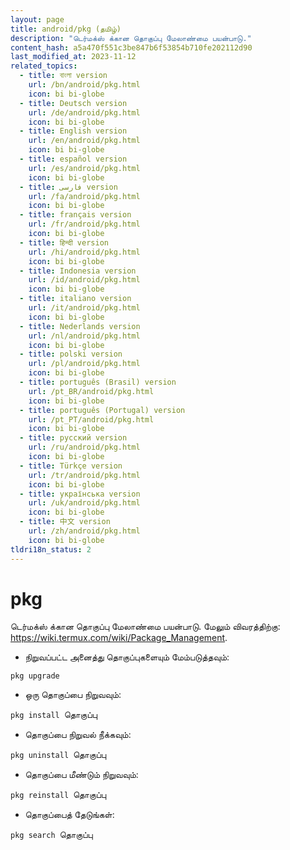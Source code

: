 ```yaml
---
layout: page
title: android/pkg (தமிழ்)
description: "டெர்மக்ஸ் க்கான தொகுப்பு மேலாண்மை பயன்பாடு."
content_hash: a5a470f551c3be847b6f53854b710fe202112d90
last_modified_at: 2023-11-12
related_topics:
  - title: বাংলা version
    url: /bn/android/pkg.html
    icon: bi bi-globe
  - title: Deutsch version
    url: /de/android/pkg.html
    icon: bi bi-globe
  - title: English version
    url: /en/android/pkg.html
    icon: bi bi-globe
  - title: español version
    url: /es/android/pkg.html
    icon: bi bi-globe
  - title: فارسی version
    url: /fa/android/pkg.html
    icon: bi bi-globe
  - title: français version
    url: /fr/android/pkg.html
    icon: bi bi-globe
  - title: हिन्दी version
    url: /hi/android/pkg.html
    icon: bi bi-globe
  - title: Indonesia version
    url: /id/android/pkg.html
    icon: bi bi-globe
  - title: italiano version
    url: /it/android/pkg.html
    icon: bi bi-globe
  - title: Nederlands version
    url: /nl/android/pkg.html
    icon: bi bi-globe
  - title: polski version
    url: /pl/android/pkg.html
    icon: bi bi-globe
  - title: português (Brasil) version
    url: /pt_BR/android/pkg.html
    icon: bi bi-globe
  - title: português (Portugal) version
    url: /pt_PT/android/pkg.html
    icon: bi bi-globe
  - title: русский version
    url: /ru/android/pkg.html
    icon: bi bi-globe
  - title: Türkçe version
    url: /tr/android/pkg.html
    icon: bi bi-globe
  - title: українська version
    url: /uk/android/pkg.html
    icon: bi bi-globe
  - title: 中文 version
    url: /zh/android/pkg.html
    icon: bi bi-globe
tldri18n_status: 2
---
```

# pkg

டெர்மக்ஸ் க்கான தொகுப்பு மேலாண்மை பயன்பாடு.
மேலும் விவரத்திற்கு: <https://wiki.termux.com/wiki/Package_Management>.

- நிறுவப்பட்ட அனைத்து தொகுப்புகளையும் மேம்படுத்தவும்:

`pkg upgrade`

- ஒரு தொகுப்பை நிறுவவும்:

`pkg install `<span class="tldr-var badge badge-pill bg-dark-lm bg-white-dm text-white-lm text-dark-dm font-weight-bold">தொகுப்பு</span>

- தொகுப்பை நிறுவல் நீக்கவும்:

`pkg uninstall `<span class="tldr-var badge badge-pill bg-dark-lm bg-white-dm text-white-lm text-dark-dm font-weight-bold">தொகுப்பு</span>

- தொகுப்பை மீண்டும் நிறுவவும்:

`pkg reinstall `<span class="tldr-var badge badge-pill bg-dark-lm bg-white-dm text-white-lm text-dark-dm font-weight-bold">தொகுப்பு</span>

- தொகுப்பைத் தேடுங்கள்:

`pkg search `<span class="tldr-var badge badge-pill bg-dark-lm bg-white-dm text-white-lm text-dark-dm font-weight-bold">தொகுப்பு</span>
